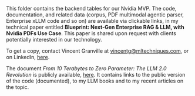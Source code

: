 This folder contains the backend tables for our Nvidia MVP. The code, documentation, and related data (corpus, PDF multimodal agentic parser, Enterprise xLLM code and so on) are available via clickable links, in my technical paper entitled <b>Blueprint: Next-Gen Enterprise RAG & LLM, with Nvidia PDFs Use Case</b>. This paper is shared upon request with clients potentially interested in our technology. 

To get a copy, contact Vincent Granville at  <a href="vincentg@mltechniques.com">vincentg@mltechniques.com</a>, or on LinkedIn, <a href="https://www.linkedin.com/in/vincentg/">here</a>. 

The document <em>From 10 Terabytes to Zero Parameter: The LLM 2.0 Revolution</em> is publicly available, <a href="https://mltechniques.com/2024/12/08/from-10-terabytes-to-zero-parameter-the-llm-2-0-revolution/">here</a>. It contains links to the public version of the code (documented), to my LLM books and to my recent articles on the topic.
